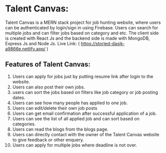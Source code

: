 # Talent Canvas:
Talent Canvas is a MERN stack project for job hunting website, where users can be authenticated by login/sign in using Firebase. Users can search for multiple jobs and can filter jobs based on category and etc. The client side is created with React Js and the backend side is made with MongoDB, Express Js and Node Js.
Live Link: ( https://storied-dasik-a9866e.netlify.app/ )

## Features of Talent Canvas:
1. Users can apply for jobs just by putting resume link after login to the website.
2. Users can also post their own jobs.
3. users can sort the jobs based on filters like job category or job posting dates.
4. Users can see how many people has applied to one job.
5. Users can edit/delete their own job posts
6. Users can get email confirmation after successful application of a job.
7. Users can see the list of all applied job and can sort based on categories.
8. Users can read the blogs from the blogs page.
9. Users can directly contact with the owner of the Talent Canvas website to give feedback or other enquery.
10. Users can apply for multiple jobs where deadline is not over.
